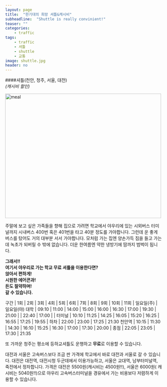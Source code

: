 ```yaml
---
layout: page
title:  "한기대의 희망 셔틀&캐시비"
subheadline:  "Shuttle is really convinient!"
teaser: ""
categories:
    - traffic
tags:
    - traffic
    - 셔틀
    - shuttle
    - 교통
image: shuttle.jpg
header: no
---
```


####셔틀(천안, 청주, 서울, 대전)     
*(캐시비 할인)*

<img src="https://kknn8.github.io/images/shuttle.bmp" width="500" height="400" alt="meal" />

주말에 보고 싶은 가족들을 향해 집으로 가려면 학교에서 야우리에 있는 시외버스 터미널까지 시내버스 400번 
혹은 401번을 타고 40분 정도를 가야합니다. 그런데 운 좋게 버스를 탔어도 거의 대부분 서서 가야합니다. 
모처럼 가는 집엔 양손가득 짐을 들고 가는데 녹초가 되버릴 수 밖에 없습니다. 더운 한여름엔 약한 냉방기에 
땀까지 범벅이 됩니다. 

**그래서!!    
여기서 야우리로 가는 학교 무료 셔틀을 이용한다면?   
앉아서 편하게!     
시원한 에어콘과!   
돈도 절약하며!   
갈 수 있습니다.**

구간 | 1회 | 2회 | 3회 | 4회 | 5회 | 6회 | 7회 | 8회 | 9회 | 10회 | 11회 | 일요일(주) | 일요일(야)
대학 | 09:10 | 11:00 | 14:00 | 15:00 | 16:00 | 16:30 | 17:00 | 19:30 | 21:00 | | 22:40 | 17:00 | |
터미널 | 10:10 | 11:25 | 14:25 | 16:05 | 15:20 | 16:25 | 16:55 | 17:25 | 19:55 | 하차 | 22:00 | 23:00 | 17:25 | 21:30
천안역 | 10:15 | 11:30 | 14:30 | 16:10 | 15:25 | 16:30 | 17:00 | 17:30 | 20:00 | 종점 | 22:05 | 23:05 | 17:30 | 21:35

또 가까운 청주는 평소에 등하교셔틀도 운행하고 **무료**로 이용할 수 있습니다.

대전과 서울은 고속버스보다 조금 싼 가격에 학교에서 바로 대전과 서울로 갈 수 있습니다. 대전은 대전역, 대전시청 두군데에서
이용가능하고, 서울은 교대역, 남부터미널역, 죽전에서 정차합니다. 가격은 대전은 5500원(캐시비는 4500원!!), 서울은 6000원(
캐시비는 5040원!!)으로 야우리 고속버스터미널을 경유에서 가는 비용보다 저렴하게 이용할 수 있습니다.
